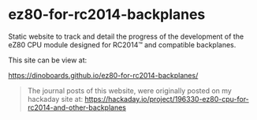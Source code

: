 # ez80-for-rc2014-backplanes

Static website to track and detail the progress of the development of the eZ80 CPU module designed for RC2014™ and compatible backplanes.

This site can be view at:

https://dinoboards.github.io/ez80-for-rc2014-backplanes/


> The journal posts of this website, were originally posted on my hackaday site at: https://hackaday.io/project/196330-ez80-cpu-for-rc2014-and-other-backplanes

